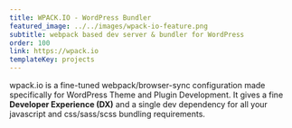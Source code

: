 ```yaml
---
title: WPACK.IO - WordPress Bundler
featured_image: ../../images/wpack-io-feature.png
subtitle: webpack based dev server & bundler for WordPress
order: 100
link: https://wpack.io
templateKey: projects
---
```


wpack.io is a fine-tuned webpack/browser-sync configuration made specifically for WordPress Theme and Plugin Development. It gives a fine **Developer Experience (DX)** and a single dev dependency for all your javascript and css/sass/scss bundling requirements.
